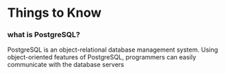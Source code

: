 # Things to Know

### what is PostgreSQL?
PostgreSQL is an object-relational database management system. Using object-oriented features of PostgreSQL, programmers can easily communicate with the database servers 
